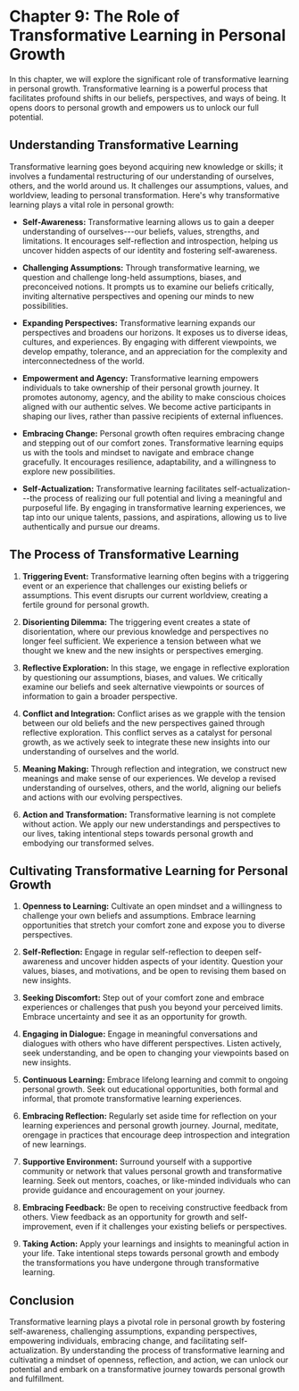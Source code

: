 Chapter 9: The Role of Transformative Learning in Personal Growth
=================================================================

In this chapter, we will explore the significant role of transformative learning in personal growth. Transformative learning is a powerful process that facilitates profound shifts in our beliefs, perspectives, and ways of being. It opens doors to personal growth and empowers us to unlock our full potential.

Understanding Transformative Learning
-------------------------------------

Transformative learning goes beyond acquiring new knowledge or skills; it involves a fundamental restructuring of our understanding of ourselves, others, and the world around us. It challenges our assumptions, values, and worldview, leading to personal transformation. Here's why transformative learning plays a vital role in personal growth:

* **Self-Awareness:** Transformative learning allows us to gain a deeper understanding of ourselves---our beliefs, values, strengths, and limitations. It encourages self-reflection and introspection, helping us uncover hidden aspects of our identity and fostering self-awareness.

* **Challenging Assumptions:** Through transformative learning, we question and challenge long-held assumptions, biases, and preconceived notions. It prompts us to examine our beliefs critically, inviting alternative perspectives and opening our minds to new possibilities.

* **Expanding Perspectives:** Transformative learning expands our perspectives and broadens our horizons. It exposes us to diverse ideas, cultures, and experiences. By engaging with different viewpoints, we develop empathy, tolerance, and an appreciation for the complexity and interconnectedness of the world.

* **Empowerment and Agency:** Transformative learning empowers individuals to take ownership of their personal growth journey. It promotes autonomy, agency, and the ability to make conscious choices aligned with our authentic selves. We become active participants in shaping our lives, rather than passive recipients of external influences.

* **Embracing Change:** Personal growth often requires embracing change and stepping out of our comfort zones. Transformative learning equips us with the tools and mindset to navigate and embrace change gracefully. It encourages resilience, adaptability, and a willingness to explore new possibilities.

* **Self-Actualization:** Transformative learning facilitates self-actualization---the process of realizing our full potential and living a meaningful and purposeful life. By engaging in transformative learning experiences, we tap into our unique talents, passions, and aspirations, allowing us to live authentically and pursue our dreams.

The Process of Transformative Learning
--------------------------------------

1. **Triggering Event:** Transformative learning often begins with a triggering event or an experience that challenges our existing beliefs or assumptions. This event disrupts our current worldview, creating a fertile ground for personal growth.

2. **Disorienting Dilemma:** The triggering event creates a state of disorientation, where our previous knowledge and perspectives no longer feel sufficient. We experience a tension between what we thought we knew and the new insights or perspectives emerging.

3. **Reflective Exploration:** In this stage, we engage in reflective exploration by questioning our assumptions, biases, and values. We critically examine our beliefs and seek alternative viewpoints or sources of information to gain a broader perspective.

4. **Conflict and Integration:** Conflict arises as we grapple with the tension between our old beliefs and the new perspectives gained through reflective exploration. This conflict serves as a catalyst for personal growth, as we actively seek to integrate these new insights into our understanding of ourselves and the world.

5. **Meaning Making:** Through reflection and integration, we construct new meanings and make sense of our experiences. We develop a revised understanding of ourselves, others, and the world, aligning our beliefs and actions with our evolving perspectives.

6. **Action and Transformation:** Transformative learning is not complete without action. We apply our new understandings and perspectives to our lives, taking intentional steps towards personal growth and embodying our transformed selves.

Cultivating Transformative Learning for Personal Growth
-------------------------------------------------------

1. **Openness to Learning:** Cultivate an open mindset and a willingness to challenge your own beliefs and assumptions. Embrace learning opportunities that stretch your comfort zone and expose you to diverse perspectives.

2. **Self-Reflection:** Engage in regular self-reflection to deepen self-awareness and uncover hidden aspects of your identity. Question your values, biases, and motivations, and be open to revising them based on new insights.

3. **Seeking Discomfort:** Step out of your comfort zone and embrace experiences or challenges that push you beyond your perceived limits. Embrace uncertainty and see it as an opportunity for growth.

4. **Engaging in Dialogue:** Engage in meaningful conversations and dialogues with others who have different perspectives. Listen actively, seek understanding, and be open to changing your viewpoints based on new insights.

5. **Continuous Learning:** Embrace lifelong learning and commit to ongoing personal growth. Seek out educational opportunities, both formal and informal, that promote transformative learning experiences.

6. **Embracing Reflection:** Regularly set aside time for reflection on your learning experiences and personal growth journey. Journal, meditate, orengage in practices that encourage deep introspection and integration of new learnings.

7. **Supportive Environment:** Surround yourself with a supportive community or network that values personal growth and transformative learning. Seek out mentors, coaches, or like-minded individuals who can provide guidance and encouragement on your journey.

8. **Embracing Feedback:** Be open to receiving constructive feedback from others. View feedback as an opportunity for growth and self-improvement, even if it challenges your existing beliefs or perspectives.

9. **Taking Action:** Apply your learnings and insights to meaningful action in your life. Take intentional steps towards personal growth and embody the transformations you have undergone through transformative learning.

Conclusion
----------

Transformative learning plays a pivotal role in personal growth by fostering self-awareness, challenging assumptions, expanding perspectives, empowering individuals, embracing change, and facilitating self-actualization. By understanding the process of transformative learning and cultivating a mindset of openness, reflection, and action, we can unlock our potential and embark on a transformative journey towards personal growth and fulfillment.
